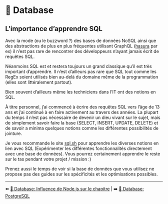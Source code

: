 # 💾 Database

## L’importance d’apprendre SQL

Avec la mode (ou le buzzword ?) des bases de données NoSQL ainsi que des abstractions de plus en plus fréquentes utilisant GraphQL ([hasura](https://hasura.io/) par ex) il n’est pas rare de rencontrer des développeurs n’ayant jamais écrit de requêtes SQL.

Néanmoins SQL est et restera toujours un grand classique qu’il est très important d’apprendre. Il n’est d’ailleurs pas rare que SQL tout comme les RegEx soient utilisés bien au-delà du domaine même de la programmation (elles sont littéralement partout).

Bien souvent d’ailleurs même les techniciens dans l’IT ont des notions en SQL.

À titre personnel, j’ai commencé à écrire des requêtes SQL vers l’âge de 13 ans et j’ai continué à en faire activement au travers des années. La plupart du temps il n’est pas nécessaire de devenir un dieu vivant sur le sujet, mais de simplement savoir faire la base (SELECT, INSERT, UPDATE, DELETE) et de savoir a minima quelques notions comme les différentes possibilités de jointure.

Je vous recommande le site [sql.sh](https://sql.sh/) pour apprendre les diverses notions en lien avec SQL (Expérimenter les différentes fonctionnalités directement avec une base de données). Vous pourrez certainement apprendre le reste sur le tas pendant votre projet / mission :)

Prenez aussi le temps de voir si la base de données que vous utilisez ne propose pas des guides sur les spécificités et les optimisations possibles.

---

⬅️ [💾 Database: Influence de Node.js sur le chapitre](./2-influence-node.md) |
➡️ [💾 Database: PostgreSQL](./4-postgres.md)
